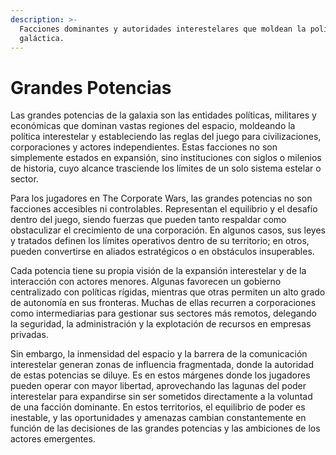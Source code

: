 ```yaml
---
description: >-
  Facciones dominantes y autoridades interestelares que moldean la política
  galáctica.
---
```


# Grandes Potencias

Las grandes potencias de la galaxia son las entidades políticas, militares y económicas que dominan vastas regiones del espacio, moldeando la política interestelar y estableciendo las reglas del juego para civilizaciones, corporaciones y actores independientes. Estas facciones no son simplemente estados en expansión, sino instituciones con siglos o milenios de historia, cuyo alcance trasciende los límites de un solo sistema estelar o sector.

Para los jugadores en The Corporate Wars, las grandes potencias no son facciones accesibles ni controlables. Representan el equilibrio y el desafío dentro del juego, siendo fuerzas que pueden tanto respaldar como obstaculizar el crecimiento de una corporación. En algunos casos, sus leyes y tratados definen los límites operativos dentro de su territorio; en otros, pueden convertirse en aliados estratégicos o en obstáculos insuperables.

Cada potencia tiene su propia visión de la expansión interestelar y de la interacción con actores menores. Algunas favorecen un gobierno centralizado con políticas rígidas, mientras que otras permiten un alto grado de autonomía en sus fronteras. Muchas de ellas recurren a corporaciones como intermediarias para gestionar sus sectores más remotos, delegando la seguridad, la administración y la explotación de recursos en empresas privadas.

Sin embargo, la inmensidad del espacio y la barrera de la comunicación interestelar generan zonas de influencia fragmentada, donde la autoridad de estas potencias se diluye. Es en estos márgenes donde los jugadores pueden operar con mayor libertad, aprovechando las lagunas del poder interestelar para expandirse sin ser sometidos directamente a la voluntad de una facción dominante. En estos territorios, el equilibrio de poder es inestable, y las oportunidades y amenazas cambian constantemente en función de las decisiones de las grandes potencias y las ambiciones de los actores emergentes.